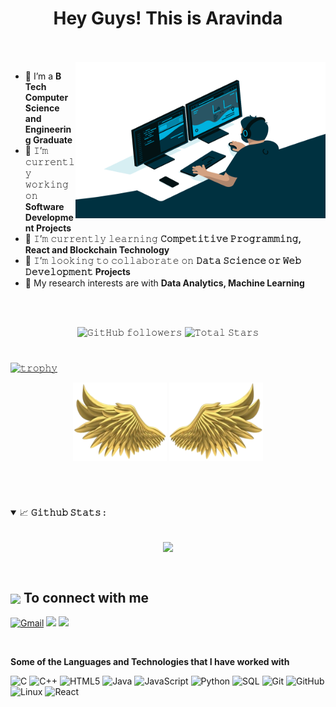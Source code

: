 <h1 align="center">
  <a target="_blank">
<!--     <img src="https://github.com/Aravinda214/Aravinda214/blob/main/GIF/Earth.gif" width="0.5px" style="max-width:100%;"> -->
  </a>
  <b>Hey Guys! This is Aravinda </b>
  <a target="_blank">
<!--     <img src="https://github.com/Aravinda214/Aravinda214/blob/main/GIF/Hi.gif" width="0.5px" /> -->
  </a>
</h1>

<br/>
<br/>

<a target="blank">
  <img align="right" height="250" width="400" alt="GIF" src="https://github.com/Aravinda214/Aravinda214/blob/main/GIF/code.gif">
</a>

- 💼 I’m a **B Tech Computer Science and Engineering Graduate**
- 🔭 𝙸’𝚖 𝚌𝚞𝚛𝚛𝚎𝚗𝚝𝚕𝚢 𝚠𝚘𝚛𝚔𝚒𝚗𝚐 𝚘𝚗 **Software Development Projects**
- 🌱 𝙸’𝚖 𝚌𝚞𝚛𝚛𝚎𝚗𝚝𝚕𝚢 𝚕𝚎𝚊𝚛𝚗𝚒𝚗𝚐 **𝙲𝚘𝚖𝚙𝚎𝚝𝚒𝚝𝚒𝚟𝚎 𝙿𝚛𝚘𝚐𝚛𝚊𝚖𝚖𝚒𝚗𝚐, React and Blockchain Technology**
- 👯 𝙸’𝚖 𝚕𝚘𝚘𝚔𝚒𝚗𝚐 𝚝𝚘 𝚌𝚘𝚕𝚕𝚊𝚋𝚘𝚛𝚊𝚝𝚎 𝚘𝚗 **𝙳𝚊𝚝𝚊 𝚂𝚌𝚒𝚎𝚗𝚌𝚎 𝚘𝚛 𝚆𝚎𝚋 𝙳𝚎𝚟𝚎𝚕𝚘𝚙𝚖𝚎𝚗𝚝 Projects**
- 🤔 My research interests are with **Data Analytics, Machine Learning**


<br/>
<br/>


<p align="center">
<!--   <img src="https://gpvc.arturio.dev/Aravinda214" alt="𝚙𝚛𝚘𝚏𝚒𝚕𝚎 𝚟𝚒𝚎𝚠𝚜">  -->
<!--    <img src="https://komarev.com/ghpvc/?username=Aravinda214" alt="𝚙𝚛𝚘𝚏𝚒𝚕𝚎 𝚟𝚒𝚎𝚠𝚜">  -->
  <img alt="𝙶𝚒𝚝𝙷𝚞𝚋 𝚏𝚘𝚕𝚕𝚘𝚠𝚎𝚛𝚜" src="https://img.shields.io/github/followers/Aravinda214?label=Followers&style=social"> 
  <img src="https://img.shields.io/github/stars/Aravinda214?label=Stars" alt="𝚃𝚘𝚝𝚊𝚕 𝚂𝚝𝚊𝚛𝚜">
</p>


#

[![𝚝𝚛𝚘𝚙𝚑𝚢](https://github-profile-trophy.vercel.app/?username=Aravinda214&column=8&margin-w=15&margin-h=15&no-bg=true&no-frame=true&theme=juicyfresh)](https://github.com/Aravinda214)

<p align="center">
  <a>
   <img height="125" width="150" src="https://github.com/Aravinda214/Aravinda214/blob/main/Image/left.png"> 
<!--     <img align="center" src="https://github-readme-streak-stats.herokuapp.com/?user=Aravinda214&theme=dark&hide_border=true"/> -->
    <img height="125" width="150" src="https://github.com/Aravinda214/Aravinda214/blob/main/Image/right.png"> 
  </a>
</p>
<br/>

#


<details open="">
<summary>
  <g-emoji class="g-emoji" alias="chart_with_upwards_trend" fallback-src="https://github.githubassets.com/images/icons/emoji/unicode/1f4c8.png">📈</g-emoji>
  <strong>𝙶𝚒𝚝𝚑𝚞𝚋 𝚂𝚝𝚊𝚝𝚜 : </strong>
</summary>

<br>

<p align="center">
  <a href="https://github.com/Aravinda214">
    <img align="center" src="https://github-readme-stats.vercel.app/api?username=Aravinda214&show_icons=true&hide_border=true&title_color=94b4a4&amp&icon_color=FFFFFF&amp&text_color=FFFFFF&amp&bg_color=000000&count_private=true&include_all_commits=true"/>
  </a>
</p>
</details>
<br>


<summary><h2><img src="https://emojis.slackmojis.com/emojis/images/1579216111/7550/pikachu_wave.gif?1579216111" align="center"
                width="28" /> To connect with me</h2></summary>

<p align = "center">
  
<a href="mailto:aravinda992@gmail.com?"><img src="https://img.shields.io/badge/gmail-%23D14836.svg?&style=for-the-badge&logo=gmail&logoColor=white" alt="Gmail"/></a> 
[<img src="https://img.shields.io/badge/linkedin-%230077B5.svg?&style=for-the-badge&logo=linkedin&logoColor=white" />](https://www.linkedin.com/in/baravinda/)
[<img src = "https://img.shields.io/badge/instagram-%23E4405F.svg?&style=for-the-badge&logo=instagram&logoColor=white">](https://www.instagram.com/Aravinda_214/)

</p>

<!--![𝚐𝚒𝚝𝚑𝚞𝚋 𝚐𝚛𝚊𝚙𝚑](https://activity-graph.herokuapp.com/graph?username=Aravinda214&theme=react-dark&hide_border=true&area=true)-->
<!--[![Aravinda's github activity graph](https://github-readme-activity-graph.cyclic.app/graph?username=Aravinda&theme=react-dark)](https://github.com/Aravinda214/github-readme-activity-graph)-->
<br/>

**Some of the Languages and Technologies that I have worked with**

![C](https://img.shields.io/badge/-C-000000?style=flat&logo=C)
![C++](https://img.shields.io/badge/-C++-000000?style=flat&logo=C%2B%2B&logoColor=00599C)
![HTML5](https://img.shields.io/badge/-HTML5-000000?style=flat&logo=HTML5)
![Java](https://img.shields.io/badge/-Java-000000?style=flat&logo=Java&logoColor=007396)
![JavaScript](https://img.shields.io/badge/-JavaScript-000000?style=flat&logo=javascript)
![Python](https://img.shields.io/badge/-Python-000000?style=flat&logo=python)
![SQL](https://img.shields.io/badge/-SQL-000000?style=flat&logo=MySQL)
![Git](https://img.shields.io/badge/-Git-000000?style=flat&logo=git&logoColor=F05032)
![GitHub](https://img.shields.io/badge/-GitHub-000000?style=flat&logo=github&logoColor=FFFFFF)
![Linux](https://img.shields.io/badge/-Linux-000000?style=flat&logo=linux&logoColor=FCC624)
![React](https://img.shields.io/badge/-React-000000?style=flat&logo=React&logoColor=61DAFB)


<!--
**Aravinda214/Aravinda214** is a ✨ _special_ ✨ repository because its `README.md` (this file) appears on your GitHub profile.

Here are some ideas to get you started:

- 🔭 I’m currently working on ...
- 🌱 I’m currently learning ...
- 👯 I’m looking to collaborate on ...
- 🤔 I’m looking for help with ...
- 💬 Ask me about ...
- 📫 How to reach me: ...
- 😄 Pronouns: ...
- ⚡ Fun fact: ...
-->

